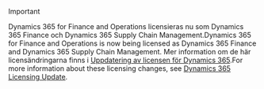 > [!IMPORTANT]
> <span data-ttu-id="d9ca9-101">Dynamics 365 for Finance and Operations licensieras nu som Dynamics 365 Finance och Dynamics 365 Supply Chain Management.</span><span class="sxs-lookup"><span data-stu-id="d9ca9-101">Dynamics 365 for Finance and Operations is now being licensed as Dynamics 365 Finance and Dynamics 365 Supply Chain Management.</span></span> <span data-ttu-id="d9ca9-102">Mer information om de här licensändringarna finns i [Uppdatering av licensen för Dynamics 365](https://docs.microsoft.com/dynamics365/licensing/update).</span><span class="sxs-lookup"><span data-stu-id="d9ca9-102">For more information about these licensing changes, see [Dynamics 365 Licensing Update](https://docs.microsoft.com/dynamics365/licensing/update).</span></span> 
